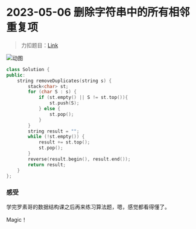 # 2023-05-06 删除字符串中的所有相邻重复项

> 力扣题目：[Link](https://leetcode.cn/problems/remove-all-adjacent-duplicates-in-string/)

![动图](https://code-thinking.cdn.bcebos.com/gifs/1047.%E5%88%A0%E9%99%A4%E5%AD%97%E7%AC%A6%E4%B8%B2%E4%B8%AD%E7%9A%84%E6%89%80%E6%9C%89%E7%9B%B8%E9%82%BB%E9%87%8D%E5%A4%8D%E9%A1%B9.gif)

```cpp
class Solution {
public:
    string removeDuplicates(string s) {
        stack<char> st;
        for (char S : s) {
            if (st.empty() || S != st.top()){
                st.push(S);
            } else {
                st.pop();
            }
        }
        string result = "";
        while (!st.empty()) {
            result += st.top();
            st.pop();
        }
        reverse(result.begin(), result.end());
        return result;
    }
};
```

### 感受

学完罗素哥的数据结构课之后再来练习算法题，嗯，感觉都看得懂了。

Magic！
